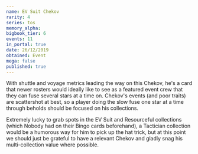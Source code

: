 ```yaml
---
name: EV Suit Chekov
rarity: 4
series: tos
memory_alpha:
bigbook_tier: 6
events: 11
in_portal: true
date: 26/12/2019
obtained: Event
mega: false
published: true
---
```


With shuttle and voyage metrics leading the way on this Chekov, he's a card that newer rosters would ideally like to see as a featured event crew that they can fuse several stars at a time on. Chekov's events (and poor traits) are scattershot at best, so a player doing the slow fuse one star at a time through beholds should be focused on his collections.

Extremely lucky to grab spots in the EV Suit and Resourceful collections (which Nobody had on their Bingo cards beforehand), a Tactician collection would be a humorous way for him to pick up the hat trick, but at this point we should just be grateful to have a relevant Chekov and gladly snag his multi-collection value where possible.

